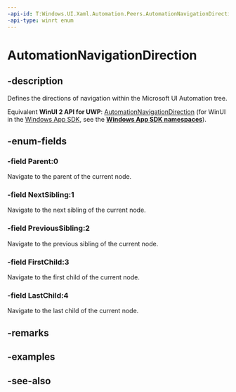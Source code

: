```yaml
---
-api-id: T:Windows.UI.Xaml.Automation.Peers.AutomationNavigationDirection
-api-type: winrt enum
---
```


<!-- Enumeration syntax
public enum Windows.UI.Xaml.Automation.Peers.AutomationNavigationDirection : int
-->

# AutomationNavigationDirection

## -description
Defines the directions of navigation within the Microsoft UI Automation tree.

Equivalent **WinUI 2 API for UWP**: [AutomationNavigationDirection](/windows/winui/api/microsoft.ui.xaml.automation.peers.automationnavigationdirection) (for WinUI in the [Windows App SDK](/windows/apps/windows-app-sdk/), see the **[Windows App SDK namespaces](/windows/windows-app-sdk/api/winrt/)**).

## -enum-fields
### -field Parent:0
Navigate to the parent of the current node.

### -field NextSibling:1
Navigate to the next sibling of the current node.

### -field PreviousSibling:2
Navigate to the previous sibling of the current node.

### -field FirstChild:3
Navigate to the first child of the current node.

### -field LastChild:4
Navigate to the last child of the current node.


## -remarks

## -examples

## -see-also
